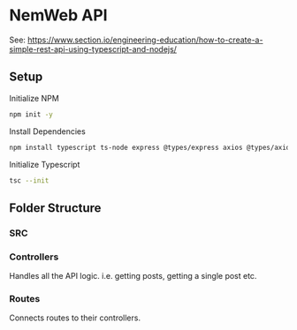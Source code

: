 # NemWeb API

See: https://www.section.io/engineering-education/how-to-create-a-simple-rest-api-using-typescript-and-nodejs/

## Setup

Initialize NPM

```sh
npm init -y
```

Install Dependencies

```sh
npm install typescript ts-node express @types/express axios @types/axios nodemon
```

Initialize Typescript

```sh
tsc --init
```

## Folder Structure

### SRC

### Controllers

Handles all the API logic. i.e. getting posts, getting a single post etc.


### Routes

Connects routes to their controllers.
